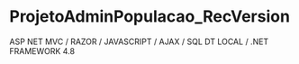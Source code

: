 # ProjetoAdminPopulacao_RecVersion

ASP NET MVC / RAZOR / JAVASCRIPT / AJAX / SQL DT LOCAL / .NET FRAMEWORK 4.8
